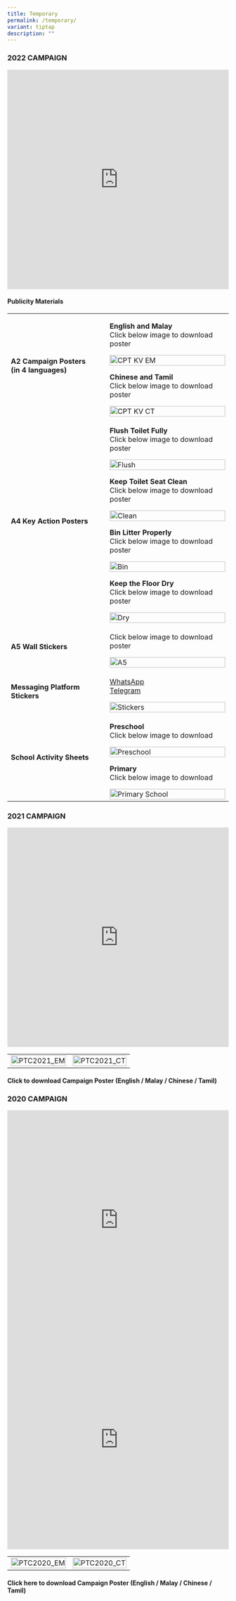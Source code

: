 ```yaml
---
title: Temporary
permalink: /temporary/
variant: tiptap
description: ""
---
```

<h3>2022 CAMPAIGN</h3>
<div class="iframe-wrapper">
<iframe height="500" width="100%" allowfullscreen="true" frameborder="0" src="https://www.youtube.com/embed/9aI1lcsEZ_M"></iframe>
</div>
<h4>Publicity Materials</h4>
<table style="minWidth: 50px">
<colgroup>
<col>
<col>
</colgroup>
<tbody>
<tr>
<td rowspan="1" colspan="1">
<h4>A2 Campaign Posters<br>(in 4 languages)</h4>
</td>
<td rowspan="1" colspan="1">
<p><strong>English and Malay</strong>
<br>Click below image to download poster</p>
<div class="isomer-image-wrapper">
<img style="width: 100%" height="auto" width="100%" alt="CPT KV EM" src="/images/Keep SG Clean/Clean Public Toilets/cpt_kv_em_tmb_small.png">
</div>
<p><strong>Chinese and Tamil</strong>
<br>Click below image to download poster</p>
<div class="isomer-image-wrapper">
<img style="width: 100%" height="auto" width="100%" alt="CPT KV CT" src="/images/Keep SG Clean/Clean Public Toilets/cpt_kv_ct_tmb_small.png">
</div>
</td>
</tr>
<tr>
<td rowspan="1" colspan="1">
<h4>A4 Key Action Posters</h4>
</td>
<td rowspan="1" colspan="1">
<p><strong>Flush Toilet Fully</strong>
<br>Click below image to download poster</p>
<div class="isomer-image-wrapper">
<img style="width: 100%" height="auto" width="100%" alt="Flush" src="/images/Keep SG Clean/Clean Public Toilets/flush_tmb_small.jpg">
</div>
<p><strong>Keep Toilet Seat Clean</strong>
<br>Click below image to download poster</p>
<div class="isomer-image-wrapper">
<img style="width: 100%" height="auto" width="100%" alt="Clean" src="/images/Keep SG Clean/Clean Public Toilets/clean_tmb_small.jpg">
</div>
<p><strong>Bin Litter Properly</strong>
<br>Click below image to download poster</p>
<div class="isomer-image-wrapper">
<img style="width: 100%" height="auto" width="100%" alt="Bin" src="/images/Keep SG Clean/Clean Public Toilets/bin_tmb_small.jpg">
</div>
<p><strong>Keep the Floor Dry</strong>
<br>Click below image to download poster</p>
<div class="isomer-image-wrapper">
<img style="width: 100%" height="auto" width="100%" alt="Dry" src="/images/Keep SG Clean/Clean Public Toilets/dry_tmb_small.jpg">
</div>
</td>
</tr>
<tr>
<td rowspan="1" colspan="1">
<h4>A5 Wall Stickers</h4>
</td>
<td rowspan="1" colspan="1">
<p>Click below image to download poster</p>
<div class="isomer-image-wrapper">
<img style="width: 100%" height="auto" width="100%" alt="A5" src="/images/Keep SG Clean/Clean Public Toilets/a5_tmb_small.jpg">
</div>
</td>
</tr>
<tr>
<td rowspan="1" colspan="1">
<h4>Messaging Platform Stickers</h4>
</td>
<td rowspan="1" colspan="1">
<p><a href="https://sticker.ly/s/7TAX4K" rel="noopener noreferrer nofollow" target="_blank">WhatsApp</a>
<br><a href="https://t.me/addstickers/CPTPottyStickers" rel="noopener noreferrer nofollow" target="_blank">Telegram</a>
</p><a class="isomer-image-wrapper" href="/images/Keep%20SG%20Clean/Clean%20Public%20Toilets/stickers91d24a89aec245ea9db17e530233ee2a.jpg"><img style="width: 100%" height="auto" width="100%" alt="Stickers" src="/images/Keep SG Clean/Clean Public Toilets/stickers91d24a89aec245ea9db17e530233ee2a_tmb_small.jpg"></a>
</td>
</tr>
<tr>
<td rowspan="1" colspan="1">
<h4>School Activity Sheets</h4>
</td>
<td rowspan="1" colspan="1">
<p><strong>Preschool</strong>
<br>Click below image to download</p>
<div class="isomer-image-wrapper">
<img style="width: 100%" height="auto" width="100%" alt="Preschool" src="/images/Keep SG Clean/Clean Public Toilets/preschool_tmb_small.jpg">
</div>
<p><strong>Primary</strong>
<br>Click below image to download</p>
<div class="isomer-image-wrapper">
<img style="width: 100%" height="auto" width="100%" alt="Primary School" src="/images/Keep SG Clean/Clean Public Toilets/primary_school_tmb_small.jpg">
</div>
</td>
</tr>
</tbody>
</table>
<h3>2021 CAMPAIGN</h3>
<div class="iframe-wrapper">
<iframe height="500" width="100%" allowfullscreen="true" frameborder="0" src="https://www.youtube.com/embed/Ko9ZLZZbLcQ"></iframe>
</div>
<table style="minWidth: 50px">
<colgroup>
<col>
<col>
</colgroup>
<tbody>
<tr>
<td rowspan="1" colspan="1">
<div class="isomer-image-wrapper">
<img style="width: 100%" height="auto" width="100%" alt="PTC2021_EM" src="/images/Keep SG Clean/Clean Public Toilets/ptc2021_em.jpg">
</div>
</td>
<td rowspan="1" colspan="1">
<div class="isomer-image-wrapper">
<img style="width: 100%" height="auto" width="100%" alt="PTC2021_CT" src="/images/Keep SG Clean/Clean Public Toilets/ptc2021_ct.jpg">
</div>
</td>
</tr>
</tbody>
</table>
<h4>Click to download Campaign Poster (English / Malay / Chinese / Tamil)</h4>
<h3>2020 CAMPAIGN</h3>
<div class="iframe-wrapper">
<iframe height="500" width="100%" allowfullscreen="true" frameborder="0" src="https://www.youtube.com/embed/ePHaVEwmzUM"></iframe>
</div>
<div class="iframe-wrapper">
<iframe height="500" width="100%" allowfullscreen="true" frameborder="0" src="https://www.youtube.com/embed/5emMzZ0Cygk"></iframe>
</div>
<table style="minWidth: 50px">
<colgroup>
<col>
<col>
</colgroup>
<tbody>
<tr>
<td rowspan="1" colspan="1">
<div class="isomer-image-wrapper">
<img style="width: 100%" height="auto" width="100%" alt="PTC2020_EM" src="/images/Keep SG Clean/Clean Public Toilets/ptc2020_em.jpg">
</div>
</td>
<td rowspan="1" colspan="1">
<div class="isomer-image-wrapper">
<img style="width: 100%" height="auto" width="100%" alt="PTC2020_CT" src="/images/Keep SG Clean/Clean Public Toilets/ptc2020_ct.jpg">
</div>
</td>
</tr>
</tbody>
</table>
<h4>Click here to download Campaign Poster (English / Malay / Chinese / Tamil)</h4>
<p></p>